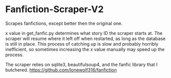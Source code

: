 # Fanfiction-Scraper-V2
Scrapes fanfictions, except better then the original one.

x value in get_fanfic.py determines what story ID the scraper starts at.
The scraper will resume where it left off when restarted, as long as the database is still in place.
This process of catching up is slow and probably horribly inefficient, so sometimes increasing the x value manually may speed up the process.

The scraper relies on sqlite3, beautifulsoup4, and the fanfic library that I butchered. https://github.com/lonewolf316/fanfiction